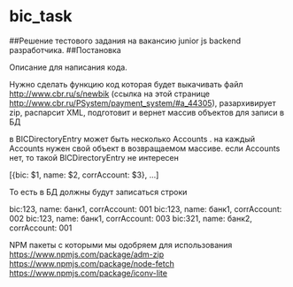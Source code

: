 # bic_task

##Решение тестового задания на вакансию junior js backend разработчика.
##Постановка

Описание для написания кода.

Нужно сделать функцию код которая будет выкачивать файл
http://www.cbr.ru/s/newbik (ссылка на этой странице http://www.cbr.ru/PSystem/payment_system/#a_44305), разархивирует zip, распарсит XML, подготовит и вернет массив объектов для записи в БД

в BICDirectoryEntry может быть несколько Accounts . на каждый Accounts нужен свой объект в возвращаемом массиве. если Accounts  нет, то такой BICDirectoryEntry не интересен


[{bic: $1, name: $2, corrAccount: $3}, ...]

То есть в БД должны будут записаться строки

bic:123, name: банк1, corrAccount: 001
bic:123, name: банк1, corrAccount: 002
bic:123, name: банк1, corrAccount: 003
bic:321, name: банк2, corrAccount: 001

NPM пакеты с которыми мы одобряем для использования
https://www.npmjs.com/package/adm-zip
https://www.npmjs.com/package/node-fetch
https://www.npmjs.com/package/iconv-lite
